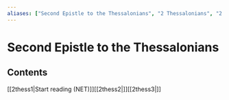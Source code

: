 ```yaml
---
aliases: ["Second Epistle to the Thessalonians", "2 Thessalonians", "2 Thess."]
---
```

# Second Epistle to the Thessalonians
## Contents
[[2thess1|Start reading (NET)]][[2thess2|]][[2thess3|]]